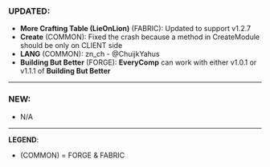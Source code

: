 ### UPDATED:
- **More Crafting Table (LieOnLion)** (FABRIC): Updated to support v1.2.7
- **Create** (COMMON): Fixed the crash because a method in CreateModule should be only on CLIENT side
- **LANG** (COMMON): zn_ch - @ChuijkYahus
- **Building But Better** (FORGE): **EveryComp** can work with either v1.0.1 or v1.1.1 of **Building But Better**

---

### NEW:
- N/A

---

**LEGEND**:
- (COMMON) = FORGE & FABRIC